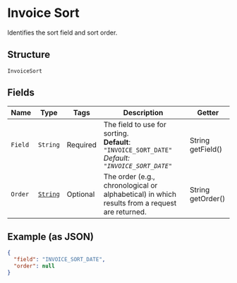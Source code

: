 
# Invoice Sort

Identifies the sort field and sort order.

## Structure

`InvoiceSort`

## Fields

| Name | Type | Tags | Description | Getter |
|  --- | --- | --- | --- | --- |
| `Field` | `String` | Required | The field to use for sorting.<br>**Default**: `"INVOICE_SORT_DATE"`<br>*Default: `"INVOICE_SORT_DATE"`* | String getField() |
| `Order` | [`String`](/doc/models/sort-order.md) | Optional | The order (e.g., chronological or alphabetical) in which results from a request are returned. | String getOrder() |

## Example (as JSON)

```json
{
  "field": "INVOICE_SORT_DATE",
  "order": null
}
```


